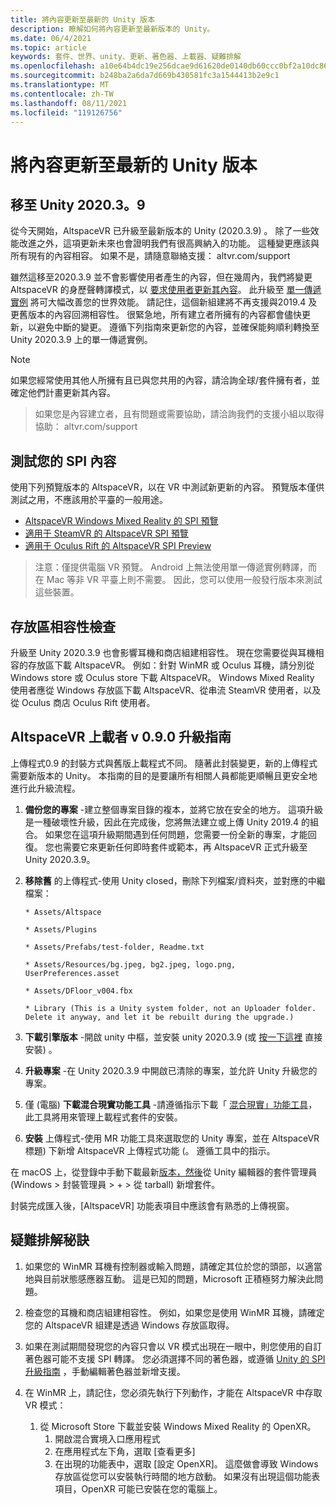 ```yaml
---
title: 將內容更新至最新的 Unity 版本
description: 瞭解如何將內容更新至最新版本的 Unity。
ms.date: 06/4/2021
ms.topic: article
keywords: 套件、世界、unity、更新、著色器、上載器、疑難排解
ms.openlocfilehash: a10e64b4dc19e256dcae9d61620de0140db60ccc0bf2a10dc864313f139bbd10
ms.sourcegitcommit: b248ba2a6da7d669b430581fc3a1544413b2e9c1
ms.translationtype: MT
ms.contentlocale: zh-TW
ms.lasthandoff: 08/11/2021
ms.locfileid: "119126756"
---
```

# <a name="updating-content-to-the-latest-unity-version"></a>將內容更新至最新的 Unity 版本

## <a name="moving-to-unity-202039"></a>移至 Unity 2020.3。9

從今天開始，AltspaceVR 已升級至最新版本的 Unity (2020.3.9) 。 除了一些效能改進之外，這項更新未來也會證明我們有很高興納入的功能。 這種變更應該與所有現有的內容相容。 如果不是，請隨意聯絡支援： altvr.com/support

雖然這移至2020.3.9 並不會影響使用者產生的內容，但在幾周內，我們將變更 AltspaceVR 的身歷聲轉譯模式，以 [要求使用者更新其內容]( https://docs.unity3d.com/Manual/SinglePassStereoRendering.html)。 此升級至 [單一傳遞實例](https://docs.unity3d.com/Manual/SinglePassInstancing.html) 將可大幅改善您的世界效能。 請記住，這個新組建將不再支援與2019.4 及更舊版本的內容回溯相容性。 很緊急地，所有建立者所擁有的內容都會儘快更新，以避免中斷的變更。 遵循下列指南來更新您的內容，並確保能夠順利轉換至 Unity 2020.3.9 上的單一傳遞實例。

> [!NOTE]
> 如果您經常使用其他人所擁有且已與您共用的內容，請洽詢全球/套件擁有者，並確定他們計畫更新其內容。

> 如果您是內容建立者，且有問題或需要協助，請洽詢我們的支援小組以取得協助： altvr.com/support

## <a name="testing-your-spi-content"></a>測試您的 SPI 內容

使用下列預覽版本的 AltspaceVR，以在 VR 中測試新更新的內容。 預覽版本僅供測試之用，不應該用於平臺的一般用途。

* [AltspaceVR Windows Mixed Reality 的 SPI 預覽](https://aka.ms/AvrSpiMr)
* [適用于 SteamVR 的 AltspaceVR SPI 預覽](https://aka.ms/AvrSpiSteam)
* [適用于 Oculus Rift 的 AltspaceVR SPI Preview](https://aka.ms/AvrSpiRift)

> 注意：僅提供電腦 VR 預覽。 Android 上無法使用單一傳遞實例轉譯，而在 Mac 等非 VR 平臺上則不需要。 因此，您可以使用一般發行版本來測試這些裝置。


## <a name="storecompatibilitycheck"></a>存放區相容性檢查

升級至 Unity 2020.3.9 也會影響耳機和商店組建相容性。 現在您需要從與耳機相容的存放區下載 AltspaceVR。 例如：針對 WinMR 或 Oculus 耳機，請分別從 Windows store 或 Oculus store 下載 AltspaceVR。 Windows Mixed Reality 使用者應從 Windows 存放區下載 AltspaceVR、從串流 SteamVR 使用者，以及從 Oculus 商店 Oculus Rift 使用者。

## <a name="altspacevr-uploader-v090-upgrade-guide"></a>AltspaceVR 上載者 v 0.9.0 升級指南 

上傳程式0.9 的封裝方式與舊版上載程式不同。 隨著此封裝變更，新的上傳程式需要新版本的 Unity。 本指南的目的是要讓所有相關人員都能更順暢且更安全地進行此升級流程。

1. **備份您的專案** -建立整個專案目錄的複本，並將它放在安全的地方。 這項升級是一種破壞性升級，因此在完成後，您將無法建立或上傳 Unity 2019.4 的組合。 如果您在這項升級期間遇到任何問題，您需要一份全新的專案，才能回復。 您也需要它來更新任何即時套件或範本，再 AltspaceVR 正式升級至 Unity 2020.3.9。

2. **移除舊** 的上傳程式-使用 Unity closed，刪除下列檔案/資料夾，並對應的中繼檔案：

    ```console
    * Assets/Altspace

    * Assets/Plugins

    * Assets/Prefabs/test-folder, Readme.txt

    * Assets/Resources/bg.jpeg, bg2.jpeg, logo.png, UserPreferences.asset

    * Assets/DFloor_v004.fbx

    * Library (This is a Unity system folder, not an Uploader folder. Delete it anyway, and let it be rebuilt during the upgrade.)
    ```

3. **下載引擎版本** -開啟 unity 中樞，並安裝 unity 2020.3.9 (或 [按一下這裡](https://unity3d.com/ru/unity/whats-new/2020.3.9) 直接安裝) 。

4. **升級專案** -在 Unity 2020.3.9 中開啟已清除的專案，並允許 Unity 升級您的專案。

5. 僅 (電腦) **下載混合現實功能工具** -請遵循指示下載「 [混合現實」功能工具](/windows/mixed-reality/develop/unity/welcome-to-mr-feature-tool)，此工具將用來管理上載程式套件的安裝。

6. **安裝** 上傳程式-使用 MR 功能工具來選取您的 Unity 專案，並在 AltspaceVR 標題) 下新增 AltspaceVR 上傳程式功能 (。 遵循工具中的指示。

在 macOS 上，從登錄中手動下載最新[版本，然後](https://dev.azure.com/aipmr/MixedReality-Unity-Packages/_packaging?_a=package&feed=Unity-packages&package=com.microsoft.altspacevr_uploader&protocolType=Npm&version=0.9.0&view=versions)從 Unity 編輯器的套件管理員 (Windows > 封裝管理員 > + > 從 tarball) 新增套件。

封裝完成匯入後，[AltspaceVR] 功能表項目中應該會有熟悉的上傳視窗。

## <a name="troubleshooting-tips"></a>疑難排解秘訣

1. 如果您的 WinMR 耳機有控制器或輸入問題，請確定其位於您的頭部，以適當地與目前狀態感應器互動。 這是已知的問題，Microsoft 正積極努力解決此問題。

2. 檢查您的耳機和商店組建相容性。 例如，如果您是使用 WinMR 耳機，請確定您的 AltspaceVR 組建是透過 Windows 存放區取得。

3. 如果在測試期間發現您的內容只會以 VR 模式出現在一眼中，則您使用的自訂著色器可能不支援 SPI 轉譯。 您必須選擇不同的著色器，或遵循 [Unity 的 SPI 升級指南](https://docs.unity3d.com/Manual/SinglePassInstancing.html) ，手動編輯著色器並新增支援。

4. 在 WinMR 上，請記住，您必須先執行下列動作，才能在 AltspaceVR 中存取 VR 模式： 
    1. 從 Microsoft Store 下載並安裝 Windows Mixed Reality 的 OpenXR。
        1. 開啟混合實境入口應用程式
        2. 在應用程式左下角，選取 [查看更多]
        3. 在出現的功能表中，選取 [設定 OpenXR]。 這麼做會導致 Windows 存放區從您可以安裝執行時間的地方啟動。 如果沒有出現這個功能表項目，OpenXR 可能已安裝在您的電腦上。